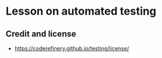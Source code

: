 

# Lesson on automated testing

## Credit and license

- https://coderefinery.github.io/testing/license/
